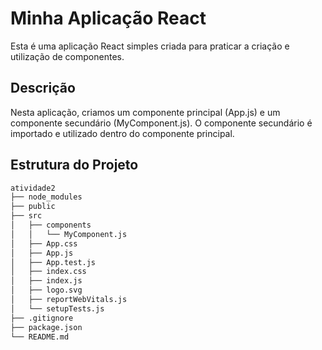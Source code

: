 # Minha Aplicação React

Esta é uma aplicação React simples criada para praticar a criação e utilização de componentes.

## Descrição

Nesta aplicação, criamos um componente principal (App.js) e um componente secundário (MyComponent.js). O componente secundário é importado e utilizado dentro do componente principal.

## Estrutura do Projeto

```bash
atividade2
├── node_modules
├── public
├── src
│   ├── components
│   │   └── MyComponent.js
│   ├── App.css
│   ├── App.js
│   ├── App.test.js
│   ├── index.css
│   ├── index.js
│   ├── logo.svg
│   ├── reportWebVitals.js
│   └── setupTests.js
├── .gitignore
├── package.json
└── README.md
